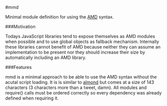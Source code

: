#mmd

Minimal module definition for using the [AMD](https://github.com/amdjs/amdjs-api/wiki/AMD) syntax.

###Motivation

Todays JavaScript libraries tend to expose themselves as AMD modules
when possible and to use global objects as fallback mechanism. 
Internally these libraries cannot benefit of AMD because 
neither they can assume an implementation to be present 
nor they should increase their size by automatically including an AMD library.

###Features

mmd is a minimal approach to be able to use the AMD syntax without the acutal script loading.
It is is similar to [almond](https://github.com/jrburke/almond) but comes at a size of 143 characters (3 characters more than a tweet, damn).
All modules and require() calls must be ordered correctly so every dependency was already defined when requiring it.